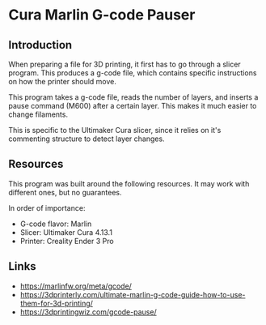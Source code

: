# Cura Marlin G-code Pauser

## Introduction
When preparing a file for 3D printing, it first has to go through a slicer program. This produces a g-code file, which contains specific instructions on how the printer should move.

This program takes a g-code file, reads the number of layers, and inserts a pause command (M600) after a certain layer. This makes it much easier to change filaments.

This is specific to the Ultimaker Cura slicer, since it relies on it's commenting structure to detect layer changes.

## Resources

This program was built around the following resources. It may work with different ones, but no guarantees. 

In order of importance:
* G-code flavor: Marlin
* Slicer: Ultimaker Cura 4.13.1
* Printer: Creality Ender 3 Pro

## Links

* https://marlinfw.org/meta/gcode/
* https://3dprinterly.com/ultimate-marlin-g-code-guide-how-to-use-them-for-3d-printing/
* https://3dprintingwiz.com/gcode-pause/ 


